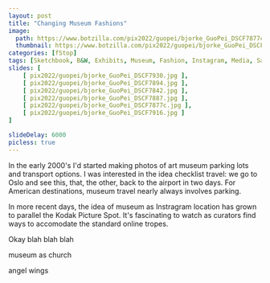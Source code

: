 ```yaml
---
layout: post
title: "Changing Museum Fashions"
image:
  path: https://www.botzilla.com/pix2022/guopei/bjorke_GuoPei_DSCF7877c.jpg
  thumbnail: https://www.botzilla.com/pix2022/guopei/bjorke_GuoPei_DSCF7877c.jpg
categories: [fStop]
tags: [Sketchbook, B&W, Exhibits, Museum, Fashion, Instagram, Media, San Francisco]
slides: [ 
    [ pix2022/guopei/bjorke_GuoPei_DSCF7930.jpg ],
    [ pix2022/guopei/bjorke_GuoPei_DSCF7894.jpg ],
    [ pix2022/guopei/bjorke_GuoPei_DSCF7842.jpg ],
    [ pix2022/guopei/bjorke_GuoPei_DSCF7887.jpg ],
    [ pix2022/guopei/bjorke_GuoPei_DSCF7877c.jpg ],
    [ pix2022/guopei/bjorke_GuoPei_DSCF7916.jpg ]
]

slideDelay: 6000
picless: true
---
```


In the early 2000's I'd started making photos of art museum parking lots and transport options. I was interested in the idea checklist travel: we go to Oslo and see this, that, the other, back to the airport in two days. For American destinations, museum travel nearly always involves parking.

In more recent days, the idea of museum as Instragram location has grown to parallel the Kodak Picture Spot. It's fascinating to watch as curators find ways to accomodate the standard online tropes.

<!--more-->

Okay blah blah blah

museum as church

angel wings



